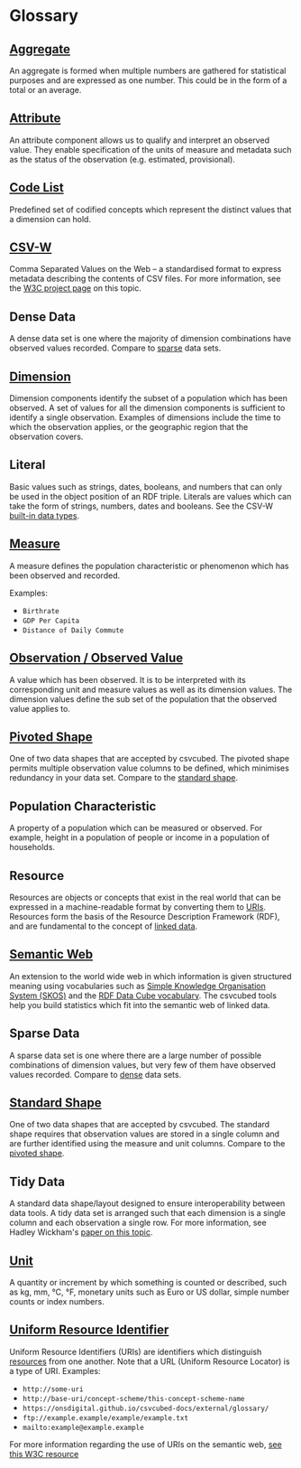 # Glossary

## [Aggregate](https://ec.europa.eu/eurostat/statistics-explained/index.php?title=Beginners:Statistical_concept_-_Aggregate)

An aggregate is formed when multiple numbers are gathered for statistical purposes and are expressed as one number. This could be in the form of a total or an average.

## [Attribute](https://www.w3.org/TR/vocab-data-cube/#cubes-model)

 An attribute component allows us to qualify and interpret an observed value. They enable specification of the units of measure and metadata such as the status of the observation (e.g. estimated, provisional).

## [Code List](https://sdmx.org/wp-content/uploads/SDMX_Glossary_version_2_1-Final-2.docx)

Predefined set of codified concepts which represent the distinct values that a dimension can hold.

## [CSV-W](https://www.w3.org/TR/tabular-data-primer/)

Comma Separated Values on the Web – a standardised format to express metadata describing the contents of CSV files. For more information, see the [W3C project page](https://www.w3.org/TR/tabular-data-primer/) on this topic.

## Dense Data

A dense data set is one where the majority of dimension combinations have observed values recorded. Compare to [sparse](#sparse-data) data sets.

## [Dimension](https://www.w3.org/TR/vocab-data-cube/#cubes-model)

Dimension components identify the subset of a population which has been observed. A set of values for all the dimension components is sufficient to identify a single observation. Examples of dimensions include the time to which the observation applies, or the geographic region that the observation covers.

## Literal

Basic values such as strings, dates, booleans, and numbers that can only be used in the object position of an RDF triple.
Literals are values which can take the form of strings, numbers, dates and booleans. See the CSV-W [built-in data types](https://www.w3.org/TR/2015/REC-tabular-metadata-20151217/#h-built-in-datatypes).

## [Measure](https://www.w3.org/TR/vocab-data-cube/#cubes-model)

A measure defines the population characteristic or phenomenon which has been observed and recorded.

Examples:

* `Birthrate`
* `GDP Per Capita`
* `Distance of Daily Commute`

## [Observation / Observed Value](https://www.w3.org/TR/vocab-data-cube/#cubes-model)

A value which has been observed. It is to be interpreted with its corresponding unit and measure values as well as its dimension values. The dimension values define the sub set of the population that the observed value applies to.

## [Pivoted Shape](../guides/shape-data/pivoted-shape.md)

One of two data shapes that are accepted by csvcubed. The pivoted shape permits multiple observation value columns to be defined, which minimises redundancy in your data set. Compare to the [standard shape](#standard-shape).

## Population Characteristic

A property of a population which can be measured or observed. For example, height in a population of people or income in a population of households.

## Resource

Resources are objects or concepts that exist in the real world that can be expressed in a machine-readable format by
converting them to [URIs](#uniform-resource-identifier). Resources form the basis of the Resource Description
Framework (RDF), and are fundamental to the concept of [linked data](https://www.w3.org/TR/vocab-data-cube/#intro-rdf).

## [Semantic Web](https://www.w3.org/RDF/Metalog/docs/sw-easy)

An extension to the world wide web in which information is given structured meaning using vocabularies such as [Simple Knowledge Organisation System (SKOS)](https://www.w3.org/2004/02/skos/intro) and the [RDF Data Cube vocabulary](https://www.w3.org/TR/vocab-data-cube/). The csvcubed tools help you build statistics which fit into the semantic web of linked data.

## Sparse Data

A sparse data set is one where there are a large number of possible combinations of dimension values, but very few of them have observed values recorded. Compare to [dense](#dense-data) data sets.

## [Standard Shape](../guides/shape-data/standard-shape.md)

One of two data shapes that are accepted by csvcubed. The standard shape requires that observation values are stored in a single column and are further identified using the measure and unit columns. Compare to the [pivoted shape](#pivoted-shape).

## Tidy Data

A standard data shape/layout designed to ensure interoperability between data tools. A tidy data set is arranged such that each dimension is a single column and each observation a single row. For more information, see Hadley Wickham's [paper on this topic](https://www.jstatsoft.org/index.php/jss/article/view/v059i10/v59i10.pdf).

## [Unit](https://sdmx.org/wp-content/uploads/SDMX_Glossary_version_2_1-Final-2.docx)

A quantity or increment by which something is counted or described, such as kg, mm, °C, °F, monetary units such as Euro or US dollar, simple number counts or index numbers.

## [Uniform Resource Identifier](https://www.w3.org/TR/vocab-data-cube/#intro-rdf)

Uniform Resource Identifiers (URIs) are identifiers which distinguish [resources](#resource) from one another. Note that a URL (Uniform Resource Locator) is a type of URI.
Examples:

* `http://some-uri`
* `http://base-uri/concept-scheme/this-concept-scheme-name`
* `https://onsdigital.github.io/csvcubed-docs/external/glossary/`
* `ftp://example.example/example/example.txt`
* `mailto:example@example.example`

For more information regarding the use of URIs on the semantic web, [see this W3C resource](https://www.w3.org/TR/cooluris/)
